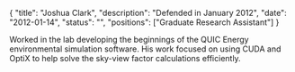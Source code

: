 {
	"title": "Joshua Clark",
	"description": "Defended in January 2012",
	"date": "2012-01-14",
	"status": "",
	"positions": ["Graduate Research Assistant"]
}

Worked in the lab developing the beginnings of the QUIC Energy environmental simulation software. His work focused on using CUDA and OptiX to help solve the sky-view factor calculations efficiently.
